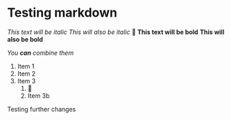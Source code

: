 # Testing markdown

*This text will be italic*
_This will also be italic_
:toilet:
**This text will be bold**
__This will also be bold__

_You **can** combine them_

1. Item 1
1. Item 2
1. Item 3
   1. :toilet:
   1. Item 3b

Testing further changes